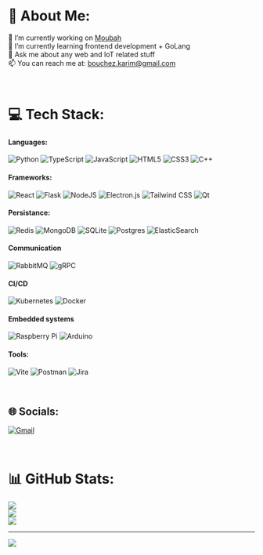 # 💫 About Me:
🔭 I’m currently working on [Moubah](https://github.com/karim-bouchez/moubah)<br>🌱 I’m currently learning frontend development + GoLang<br>💬 Ask me about any web and IoT related stuff<br>📫 You can reach me at: [bouchez.karim@gmail.com](mailto:bouchez.karim@gmail.com) 

<br>

# 💻 Tech Stack:

#### Languages:

![Python](https://img.shields.io/badge/python-3670A0?style=for-the-badge&logo=python&logoColor=ffdd54)
![TypeScript](https://img.shields.io/badge/typescript-3178C6?style=for-the-badge&logo=typescript&logoColor=white)
![JavaScript](https://img.shields.io/badge/javascript-%23323330.svg?style=for-the-badge&logo=javascript&logoColor=%23F7DF1E)
![HTML5](https://img.shields.io/badge/html5-%23E34F26.svg?style=for-the-badge&logo=html5&logoColor=white)
![CSS3](https://img.shields.io/badge/css3-%231572B6.svg?style=for-the-badge&logo=css3&logoColor=white)
![C++](https://img.shields.io/badge/c++-%2300599C.svg?style=for-the-badge&logo=c%2B%2B&logoColor=white)

#### Frameworks:

![React](https://img.shields.io/badge/react-61DAFB?style=for-the-badge&logo=react&logoColor=white)
![Flask](https://img.shields.io/badge/flask-%23000.svg?style=for-the-badge&logo=flask&logoColor=white)
![NodeJS](https://img.shields.io/badge/node.js-6DA55F?style=for-the-badge&logo=node.js&logoColor=white)
![Electron.js](https://img.shields.io/badge/Electron-191970?style=for-the-badge&logo=Electron&logoColor=white)
![Tailwind CSS](https://img.shields.io/badge/tailwindcss-06B6D4?style=for-the-badge&logo=tailwindcss&logoColor=white)
![Qt](https://img.shields.io/badge/Qt-%23217346.svg?style=for-the-badge&logo=Qt&logoColor=white)

#### Persistance:

![Redis](https://img.shields.io/badge/redis-%23DD0031.svg?style=for-the-badge&logo=redis&logoColor=white)
![MongoDB](https://img.shields.io/badge/MongoDB-%234ea94b.svg?style=for-the-badge&logo=mongodb&logoColor=white)
![SQLite](https://img.shields.io/badge/sqlite-%2307405e.svg?style=for-the-badge&logo=sqlite&logoColor=white)
![Postgres](https://img.shields.io/badge/postgres-%23316192.svg?style=for-the-badge&logo=postgresql&logoColor=white)
![ElasticSearch](https://img.shields.io/badge/-ElasticSearch-005571?style=for-the-badge&logo=elasticsearch)

#### Communication

![RabbitMQ](https://img.shields.io/badge/rabbitmq-FF6600.svg?style=for-the-badge&logo=rabbitmq&logoColor=white)
![gRPC](https://img.shields.io/badge/gRPC-244c5a.svg?style=for-the-badge&logoColor=white)

#### CI/CD

![Kubernetes](https://img.shields.io/badge/kubernetes-%23326ce5.svg?style=for-the-badge&logo=kubernetes&logoColor=white)
![Docker](https://img.shields.io/badge/docker-%230db7ed.svg?style=for-the-badge&logo=docker&logoColor=white)

#### Embedded systems
![Raspberry Pi](https://img.shields.io/badge/-RaspberryPi-C51A4A?style=for-the-badge&logo=Raspberry-Pi)
![Arduino](https://img.shields.io/badge/-Arduino-00979D?style=for-the-badge&logo=Arduino&logoColor=white)

#### Tools:

![Vite](https://img.shields.io/badge/vite-646CFF?style=for-the-badge&logo=vite&logoColor=white)
![Postman](https://img.shields.io/badge/Postman-FF6C37?style=for-the-badge&logo=postman&logoColor=white)
![Jira](https://img.shields.io/badge/jira-%230A0FFF.svg?style=for-the-badge&logo=jira&logoColor=white)

<br>

## 🌐 Socials:
[![Gmail](https://img.shields.io/badge/Gmail-EA4335.svg?logo=gmail&logoColor=white)](mailto:bouchez.karim@gmail.com)
<!-- [![LinkedIn](https://img.shields.io/badge/LinkedIn-%230077B5.svg?logo=linkedin&logoColor=white)]() -->

<br>

# 📊 GitHub Stats:
![](https://github-readme-stats.vercel.app/api?username=karim-bouchez&theme=dark&hide_border=false&include_all_commits=true&count_private=true)<br/>
![](https://github-readme-streak-stats.herokuapp.com/?user=karim-bouchez&theme=dark&hide_border=false)<br/>
![](https://github-readme-stats.vercel.app/api/top-langs/?username=karim-bouchez&theme=dark&hide_border=false&include_all_commits=true&count_private=true&layout=compact)

---
[![](https://visitcount.itsvg.in/api?id=karim-bouchez&icon=0&color=0)](https://visitcount.itsvg.in)

<!-- Proudly created with GPRM ( https://gprm.itsvg.in ) -->
